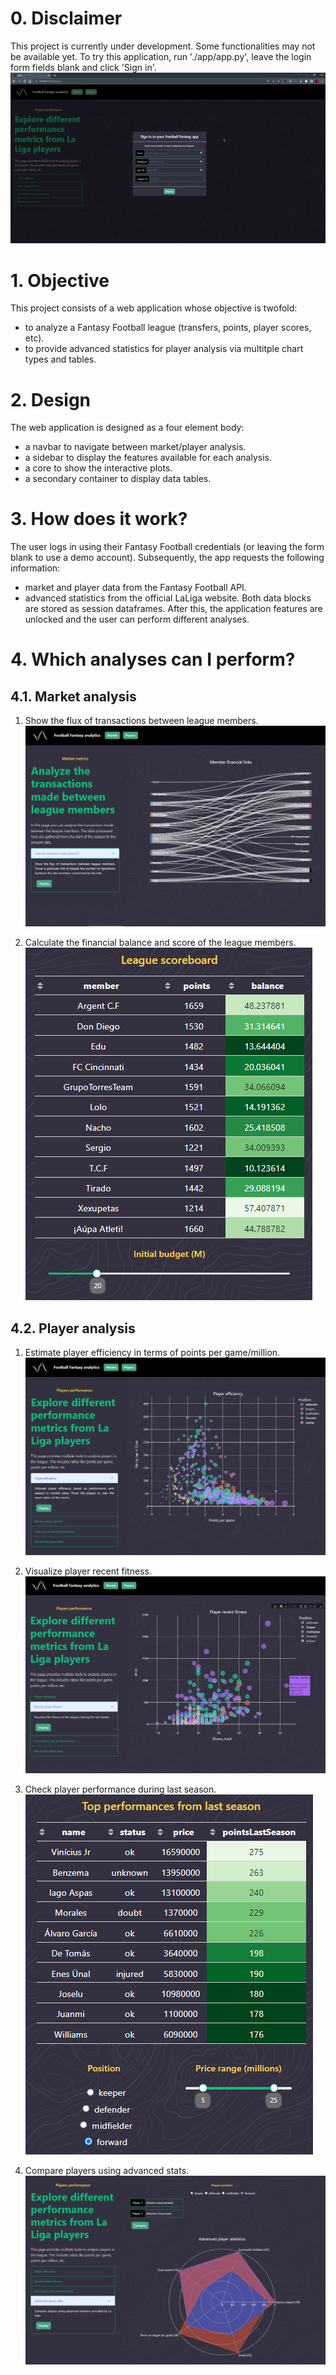 # 0. Disclaimer
This project is currently under development. Some functionalities may not be available yet.
To try this application, run './app/app.py', leave the login form fields blank and click 'Sign in'.
![alt text](pics/example.gif)

# 1. Objective
This project consists of a web application whose objective is twofold: 
- to analyze a Fantasy Football league (transfers, points, player scores, etc).
- to provide advanced statistics for player analysis via multitple chart types and tables.

# 2. Design
The web application is designed as a four element body:
- a navbar to navigate between market/player analysis.
- a sidebar to display the features available for each analysis.
- a core to show the interactive plots.
- a secondary container to display data tables.

# 3. How does it work?
The user logs in using their Fantasy Football credentials (or leaving the form blank
to use a demo account). Subsequently, the app requests the following information:
- market and player data from the Fantasy Football API.
- advanced statistics from the official LaLiga website.
Both data blocks are stored as session dataframes. After this, the application features
are unlocked and the user can perform different analyses.

# 4. Which analyses can I perform?
## 4.1. Market analysis
1. Show the flux of transactions between league members.
![alt text](pics/market.PNG)

2. Calculate the financial balance and score of the league members.
![alt text](pics/scoreboard.PNG)

## 4.2. Player analysis
1. Estimate player efficiency in terms of points per game/million.
![alt text](pics/efficiency.PNG)

2. Visualize player recent fitness.
![alt text](pics/fitness.png)

3. Check player performance during last season.
![alt text](pics/last.PNG)

4. Compare players using advanced stats.
![alt text](pics/advanced.PNG)

